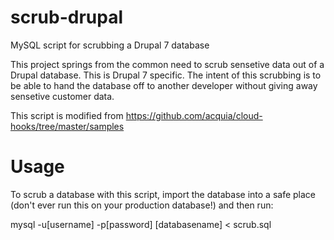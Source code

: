 scrub-drupal
============

MySQL script for scrubbing a Drupal 7 database

This project springs from the common need to scrub sensetive data out of a Drupal database. This is Drupal 7 specific. The intent of this scrubbing is to be able to hand the database off to another developer without giving away sensetive customer data.

This script is modified from https://github.com/acquia/cloud-hooks/tree/master/samples

Usage
============

To scrub a database with this script, import the database into a safe place (don't ever run this on your production database!) and then run:

mysql -u[username] -p[password] [databasename] < scrub.sql
